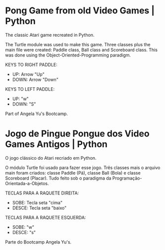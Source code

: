 # Pong Game from old Video Games | Python
 The classic Atari game recreated in Python.

The Turtle module was used to make this game. Three classes plus the main file were created: Paddle class, Ball class and Scoreboard class. This was done using the Object-Oriented-Programming paradigm.

KEYS TO RIGHT PADDLE:

- UP: Arrow "Up"
- DOWN: Arrow "Down"

KEYS TO LEFT PADDLE:

- UP: "w"
- DOWN: "S"

Part of Angela Yu's Bootcamp.

# Jogo de Pingue Pongue dos Video Games Antigos | Python
O jogo clássico do Atari recriado em Python.

O módulo Turtle foi usado para fazer esse jogo. Três classes mais o arquivo main foram criados: classe Paddle (Pá), classe Ball (Bola) e classe Scoreboard (Placar). Tudo feito sob o paradigma da Programação-Orientada-a-Objetos.

TECLAS PARA A RAQUETE DIREITA:

- SOBE: Tecla seta "cima"
- DESCE: Tecla seta "baixo"

TECLAS PARA A RAQUETE ESQUERDA:

- SOBE: "w"
- DESCE: "s"

Parte do Bootcamp Angela Yu's.
